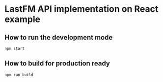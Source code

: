 # LastFM API implementation on React example
## How to run the development mode
`npm start`
## How to build for production ready
`npm run build`
